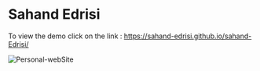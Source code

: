 # Sahand Edrisi

To view the demo click on the link : https://sahand-edrisi.github.io/sahand-Edrisi/


![Personal-webSite](https://github.com/Sahand-Edrisi/personal-website/assets/107874587/1597b226-878c-4174-82ec-f8fcc955e01f)
